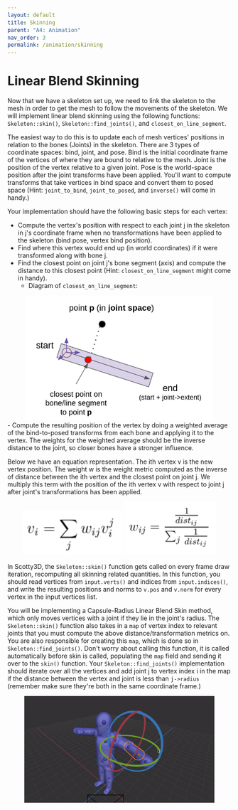```yaml
---
layout: default
title: Skinning
parent: "A4: Animation"
nav_order: 3
permalink: /animation/skinning
---
```


# Linear Blend Skinning

Now that we have a skeleton set up, we need to link the skeleton to the mesh in order to get the mesh to follow the movements of the skeleton. We will implement linear blend skinning using the following functions: `Skeleton::skin()`, `Skeleton::find_joints()`, and `closest_on_line_segment`.

The easiest way to do this is to update each of mesh vertices' positions in relation to the bones (Joints) in the skeleton. There are 3 types of coordinate spaces: bind, joint, and pose. Bind is the initial coordinate frame of the vertices of where they are bound to relative to the mesh. Joint is the position of the vertex relative to a given joint. Pose is the world-space position after the joint transforms have been applied. You'll want to compute transforms that take vertices in bind space and convert them to posed space (Hint: `joint_to_bind`, `joint_to_posed`, and `inverse()` will come in handy.)

Your implementation should have the following basic steps for each vertex:


- Compute the vertex's position with respect to each joint j in the skeleton in j's coordinate frame when no transformations have been applied to the skeleton (bind pose, vertex bind position).
- Find where this vertex would end up (in world coordinates) if it were transformed along with bone j.
- Find the closest point on joint j's bone segment (axis) and compute the distance to this closest point (Hint: `closest_on_line_segment` might come in handy).
    - Diagram of `closest_on_line_segment`:
<center><img src="task3_media/closest_on_line_segment.png" style="height:280px"></center>
- Compute the resulting position of the vertex by doing a weighted average of the bind-to-posed transforms from each bone and applying it to the vertex. The weights for the weighted average should be the inverse distance to the joint, so closer bones have a stronger influence.

Below we have an equation representation. The ith vertex v is the new vertex position. The weight w is the weight metric computed as the inverse of distance between the ith vertex and the closest point on joint j. We multiply this term with the position of the ith vertex v with respect to joint j after joint's transformations has been applied.

<!--# TODO: fix this-->
<!--![skinnning_equations](task3_media/skinning_equations.png)-->
<center><img src="task3_media/skinning_eqn1.png" style="height:100px">
<img src="task3_media/skinning_eqn2.png" style="height:120px"></center>

In Scotty3D, the `Skeleton::skin()` function gets called on every frame draw iteration, recomputing all skinning related quantities. In this function, you should read vertices from `input.verts()` and indices from `input.indices()`, and write the resulting positions and norms to `v.pos` and `v.norm` for every vertex in the input vertices list.

You will be implementing a Capsule-Radius Linear Blend Skin method, which only moves vertices with a joint if they lie in the joint's radius. The `Skeleton::skin()` function also takes in a `map` of vertex index to relevant joints that you must compute the above distance/transformation metrics on. You are also responsible for creating this `map`, which is done so in `Skeleton::find_joints()`. Don't worry about calling this function, it is called automatically before skin is called, populating the `map` field and sending it over to the `skin()` function. Your `Skeleton::find_joints()` implementation should iterate over all the vertices and add joint j to vertex index i in the map if the distance between the vertex and joint is less than `j->radius` (remember make sure they're both in the same coordinate frame.)

<center><img src="task3_media/skinning.gif" style="height:240px"></center>
